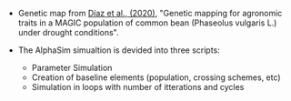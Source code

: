 - Genetic map from [Díaz et al., (2020)](https://bmcgenomics.biomedcentral.com/articles/10.1186/s12864-020-07213-6#MOESM7), "Genetic mapping for agronomic traits in a MAGIC population of common bean (Phaseolus vulgaris L.) under drought conditions".

- The AlphaSim simualtion is devided into three scripts:
    - Parameter Simulation
    - Creation of baseline elements (population, crossing schemes, etc)
    - Simulation in loops with number of itterations and cycles
